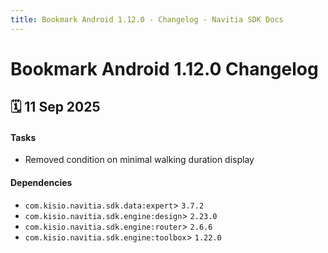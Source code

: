 ```yaml
---
title: Bookmark Android 1.12.0 - Changelog - Navitia SDK Docs
---
```


# Bookmark Android 1.12.0 Changelog

<h2>🗓 11 Sep 2025</h2>

#### Tasks
- Removed condition on minimal walking duration display

#### Dependencies
- `com.kisio.navitia.sdk.data:expert`> `3.7.2`
- `com.kisio.navitia.sdk.engine:design`> `2.23.0`
- `com.kisio.navitia.sdk.engine:router`> `2.6.6`
- `com.kisio.navitia.sdk.engine:toolbox`> `1.22.0`
